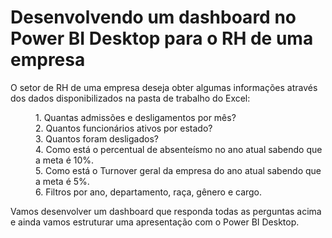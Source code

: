 # Desenvolvendo um dashboard no Power BI Desktop para o RH de uma empresa

O setor de RH de uma empresa deseja obter algumas informações através dos dados disponibilizados na pasta de trabalho do Excel:

<dl>
	<dd> 1. Quantas admissões e desligamentos por mês? </dd>
  <dd> 2. Quantos funcionários ativos por estado?  </dd>
  <dd> 3. Quantos foram desligados?  </dd>
  <dd> 4. Como está o percentual de absenteísmo no ano atual sabendo que a meta é 10%.  </dd>
  <dd> 5. Como está o Turnover geral da empresa do ano atual sabendo que a meta é 5%.  </dd>
  <dd> 6. Filtros por ano, departamento, raça, gênero e cargo. </dd>
</dl>

Vamos desenvolver um dashboard que responda todas as perguntas acima e ainda vamos estruturar uma apresentação com o Power BI Desktop.

